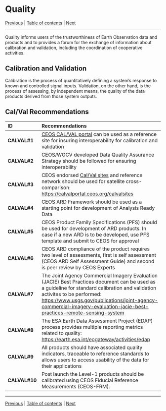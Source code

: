 # Quality

[Previous](Interface.md) | [Table of contents](README.md) | [Next](Policy.md)
***

Quality informs users of the trustworthiness of Earth Observation data and products and to provides a forum for the exchange of information about calibration and validation, including the coordination of cooperative activities.

## Calibration and Validation

Calibration is the process of quantitatively defining a system’s response to known and controlled signal inputs. Validation, on the other hand, is the process of assessing, by independent means, the quality of the data products derived from those system outputs.

## Cal/Val Recommendations

| **ID** | **Recommendations** |
| :---- | :---- |
| **CALVAL\#1** | [CEOS CAL/VAL portal](https://calvalportal.ceos.org/) can be used as a reference site for insuring interoperability for calibration and validation |
| **CALVAL\#2** | CEOS/WGCV developed Data Quality Assurance Strategy should be followed for ensuring interoperability |
| **CALVAL\#3** | CEOS endorsed [Cal/Val sites](https://calvalportal.ceos.org/web/guest/calvalsites) and reference network should be used for satellite cross-comparison: https://calvalportal.ceos.org/calvalsites | 
| **CALVAL\#4** | CEOS ARD Framework should be used as a starting point for development of Analysis Ready Data |
| **CALVAL\#5** | CEOS Product Family Specifications (PFS) should be used for development of ARD products. In case if a new ARD is to be developed, use PFS template and submit to CEOS for approval |
| **CALVAL\#6** | CEOS ARD compliance of the product requires two level of assessments, first is self assessment (CEOS ARD Self Assessment Guide) and second is peer review by CEOS Experts |
| **CALVAL\#7** | The Joint Agency Commercial Imagery Evaluation (JACIE) Best Practices document can be used as a guideline for standard calibration and validation activites to be performed: https://www.usgs.gov/publications/joint-agency-commercial-imagery-evaluation-jacie-best-practices-remote-sensing-system |
| **CALVAL\#8** | The ESA Earth Data Assessment Project (EDAP) process provides multiple reporting metrics related to quality: https://earth.esa.int/eogateway/activities/edap |
| **CALVAL\#9** | All products should have associated quality indicators, traceable to reference standards to allows users to access usability of the data for their applications|
| **CALVAL\#10** | Post launch the Level-1 products should be calibrated using CEOS Fiducial Reference Measurements (CEOS-FRM).  |
***
[Previous](Interface.md) | [Table of contents](README.md) | [Next](Policy.md)
